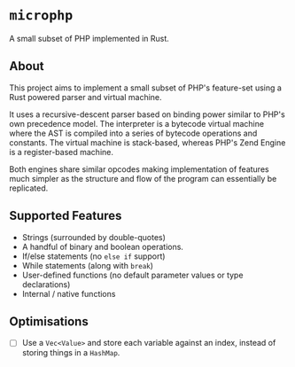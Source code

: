 # `microphp`

A small subset of PHP implemented in Rust.

## About

This project aims to implement a small subset of PHP's feature-set using a Rust powered parser and virtual machine.

It uses a recursive-descent parser based on binding power similar to PHP's own precedence model. The interpreter is a bytecode virtual machine where the AST is compiled into a series of bytecode operations and constants. The virtual machine is stack-based, whereas PHP's Zend Engine is a register-based machine.

Both engines share similar opcodes making implementation of features much simpler as the structure and flow of the program can essentially be replicated.

## Supported Features

* Strings (surrounded by double-quotes)
* A handful of binary and boolean operations.
* If/else statements (no `else if` support)
* While statements (along with `break`)
* User-defined functions (no default parameter values or type declarations)
* Internal / native functions

## Optimisations

* [ ] Use a `Vec<Value>` and store each variable against an index, instead of storing things in a `HashMap`.